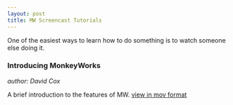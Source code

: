 ```yaml
---
layout: post
title: MW Screencast Tutorials
---
```



One of the easiest ways to learn how to do something is to watch someone else doing it.

### Introducing MonkeyWorks ###
_author: David Cox_

A brief introduction to the features of MW.  [view in mov format](http://public.coxlab.org/mw/Tutorial1.mov)

